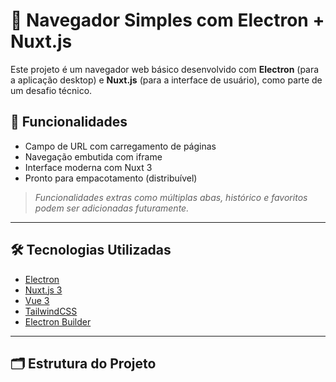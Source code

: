 # 🧭 Navegador Simples com Electron + Nuxt.js

Este projeto é um navegador web básico desenvolvido com **Electron** (para a aplicação desktop) e **Nuxt.js** (para a interface de usuário), como parte de um desafio técnico.

## 🚀 Funcionalidades

- Campo de URL com carregamento de páginas
- Navegação embutida com iframe
- Interface moderna com Nuxt 3
- Pronto para empacotamento (distribuível)

> *Funcionalidades extras como múltiplas abas, histórico e favoritos podem ser adicionadas futuramente.*

---

## 🛠️ Tecnologias Utilizadas

- [Electron](https://www.electronjs.org/)
- [Nuxt.js 3](https://nuxt.com/)
- [Vue 3](https://vuejs.org/)
- [TailwindCSS](https://tailwindcss.com/)
- [Electron Builder](https://www.electron.build/)

---

## 🗂️ Estrutura do Projeto

